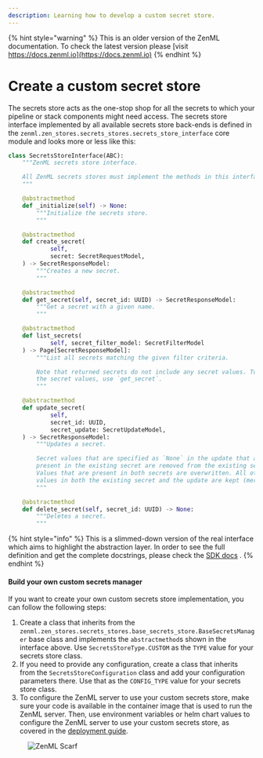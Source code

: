 ```yaml
---
description: Learning how to develop a custom secret store.
---
```


{% hint style="warning" %}
This is an older version of the ZenML documentation. To check the latest version please [visit https://docs.zenml.io](https://docs.zenml.io)
{% endhint %}


# Create a custom secret store

The secrets store acts as the one-stop shop for all the secrets to which your pipeline or stack components might need
access. The secrets store interface implemented by all available secrets store back-ends is defined in
the `zenml.zen_stores.secrets_stores.secrets_store_interface` core module and looks more or less like this:

```python
class SecretsStoreInterface(ABC):
    """ZenML secrets store interface.

    All ZenML secrets stores must implement the methods in this interface.
    """

    @abstractmethod
    def _initialize(self) -> None:
        """Initialize the secrets store.
        """

    @abstractmethod
    def create_secret(
            self,
            secret: SecretRequestModel,
    ) -> SecretResponseModel:
        """Creates a new secret.
        """

    @abstractmethod
    def get_secret(self, secret_id: UUID) -> SecretResponseModel:
        """Get a secret with a given name.
        """

    @abstractmethod
    def list_secrets(
            self, secret_filter_model: SecretFilterModel
    ) -> Page[SecretResponseModel]:
        """List all secrets matching the given filter criteria.

        Note that returned secrets do not include any secret values. To fetch
        the secret values, use `get_secret`.
        """

    @abstractmethod
    def update_secret(
            self,
            secret_id: UUID,
            secret_update: SecretUpdateModel,
    ) -> SecretResponseModel:
        """Updates a secret.

        Secret values that are specified as `None` in the update that are
        present in the existing secret are removed from the existing secret.
        Values that are present in both secrets are overwritten. All other
        values in both the existing secret and the update are kept (merged).
        """

    @abstractmethod
    def delete_secret(self, secret_id: UUID) -> None:
        """Deletes a secret.
        """

```

{% hint style="info" %}
This is a slimmed-down version of the real interface which aims to highlight the abstraction layer. In order to see the
full definition and get the complete docstrings, please check
the [SDK docs](https://sdkdocs.zenml.io/latest/core\_code\_docs/core-zen\_stores/#zenml.zen\_stores.secrets\_stores.secrets\_store\_interface.SecretsStoreInterface)
.
{% endhint %}

#### Build your own custom secrets manager

If you want to create your own custom secrets store implementation, you can follow the following steps:

1. Create a class that inherits from the `zenml.zen_stores.secrets_stores.base_secrets_store.BaseSecretsManager` base
   class and implements the `abstractmethod`s shown in the interface above. Use `SecretsStoreType.CUSTOM` as the `TYPE`
   value for your secrets store class.
2. If you need to provide any configuration, create a class that inherits from the `SecretsStoreConfiguration` class and
   add your configuration parameters there. Use that as the `CONFIG_TYPE` value for your secrets store class.
3. To configure the ZenML server to use your custom secrets store, make sure your code is available in the container
   image that is used to run the ZenML server. Then, use environment variables or helm chart values to configure the
   ZenML server to use your custom secrets store, as covered in
   the [deployment guide](/docs/book/deploying-zenml/zenml-self-hosted/zenml-self-hosted.md).

<!-- For scarf -->
<figure><img alt="ZenML Scarf" referrerpolicy="no-referrer-when-downgrade" src="https://static.scarf.sh/a.png?x-pxid=f0b4f458-0a54-4fcd-aa95-d5ee424815bc" /></figure>
